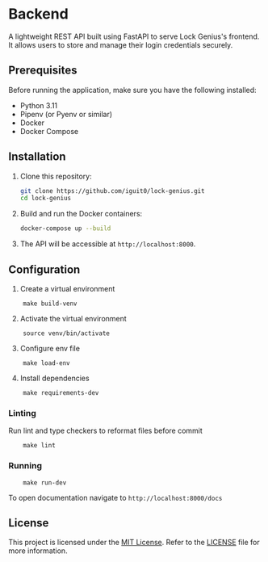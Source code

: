 # Backend

A lightweight REST API built using FastAPI to serve Lock Genius's frontend. It allows users to store and manage their login credentials securely.

## Prerequisites

Before running the application, make sure you have the following installed:

- Python 3.11
- Pipenv (or Pyenv or similar)
- Docker
- Docker Compose

## Installation

1. Clone this repository:

    ```bash
    git clone https://github.com/iguit0/lock-genius.git
    cd lock-genius
    ```

2. Build and run the Docker containers:

    ```bash
    docker-compose up --build
    ```

3. The API will be accessible at `http://localhost:8000`.

## Configuration

1. Create a virtual environment

```shell
    make build-venv
```

2. Activate the virtual environment

```shell
    source venv/bin/activate
```

3. Configure env file

```shell
    make load-env
```

4. Install dependencies

```shell
    make requirements-dev 
```

### Linting

Run lint and type checkers to reformat files before commit

```shell
    make lint
```

### Running

```shell
    make run-dev
```

To open documentation navigate to `http://localhost:8000/docs`

## License

This project is licensed under the [MIT License](https://opensource.org/license/mit/). Refer to the [LICENSE](../LICENSE) file for more information.